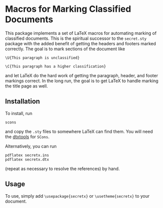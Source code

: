 Macros for Marking Classified Documents
=======================================

This package implements a set of LaTeX macros for automating marking of
classified documents.  This is the spiritual successor to the
`secret.sty` package with the added benefit of getting the headers and
footers marked correctly.  The goal is to mark sections of the document
like

    \U{This paragraph is unclassified}

    \C{This paragraph has a higher classification}

and let LaTeX do the hard work of getting the paragraph, header, and
footer markings correct.  In the long run, the goal is to get LaTeX to
handle marking the title page as well.

Installation
------------

To install, run

    scons

and copy the `.sty` files to somewhere LaTeX can find them.  You will
need the [dtxtools] for `SCons`.

Alternatively, you can run

    pdflatex secretx.ins
    pdflatex secretx.dtx

(repeat as necessary to resolve the references) by hand.

Usage
-----

To use, simply add `\usepackage{secretx}` or `\usetheme{secretx}` to
your document.

[dtxtools]: https://github.com/kprussing/scons-dtxtools

